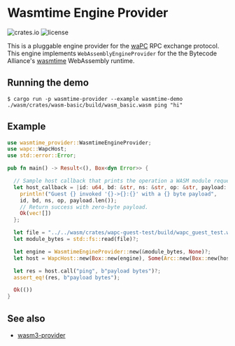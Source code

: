 # Wasmtime Engine Provider

![crates.io](https://img.shields.io/crates/v/wasmtime-provider.svg)
![license](https://img.shields.io/crates/l/wasmtime-provider.svg)

This is a pluggable engine provider for the [waPC](https://wapc.io) RPC exchange protocol. This engine implements `WebAssemblyEngineProvider` for the the Bytecode Alliance's [wasmtime](https://github.com/bytecodealliance/wasmtime) WebAssembly runtime.

## Running the demo

```ignore
$ cargo run -p wasmtime-provider --example wasmtime-demo ./wasm/crates/wasm-basic/build/wasm_basic.wasm ping "hi"
```

## Example

```rust
use wasmtime_provider::WasmtimeEngineProvider;
use wapc::WapcHost;
use std::error::Error;

pub fn main() -> Result<(), Box<dyn Error>> {

  // Sample host callback that prints the operation a WASM module requested.
  let host_callback = |id: u64, bd: &str, ns: &str, op: &str, payload: &[u8]| {
    println!("Guest {} invoked '{}->{}:{}' with a {} byte payload",
    id, bd, ns, op, payload.len());
    // Return success with zero-byte payload.
    Ok(vec![])
  };

  let file = "../../wasm/crates/wapc-guest-test/build/wapc_guest_test.wasm";
  let module_bytes = std::fs::read(file)?;

  let engine = WasmtimeEngineProvider::new(&module_bytes, None)?;
  let host = WapcHost::new(Box::new(engine), Some(Arc::new(Box::new(host_callback))), None)?;

  let res = host.call("ping", b"payload bytes")?;
  assert_eq!(res, b"payload bytes");

  Ok(())
}
```

## See also

- [wasm3-provider](https://crates.io/crates/wasm3-provider)
